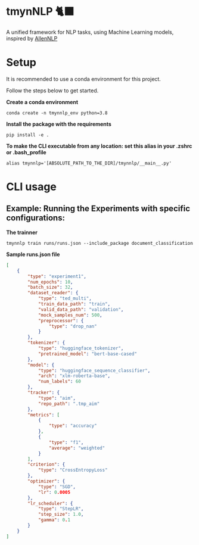 # tmynNLP 🐈‍⬛
A unified framework for NLP tasks, using Machine Learning models, inspired by [AllenNLP](https://github.com/allenai/allennlp)

# Setup

It is recommended to use a conda environment for this project.

Follow the steps below to get started.

**Create a conda environment**

```shell
conda create -n tmynnlp_env python=3.8
```

**Install the package with the requirements**

```shell
pip install -e .
```

**To make the CLI executable from any location: set this alias in your .zshrc or .bash_profile**

```shell
alias tmynnlp='[ABSOLUTE_PATH_TO_THE_DIR]/tmynnlp/__main__.py'
```

# CLI usage

## Example: Running the Experiments with specific configurations:

**The trainner**
```shell
tmynnlp train runs/runs.json --include_package document_classification
```

**Sample runs.json file**
```json
[
    {
        "type": "experiment1",
        "num_epochs": 10,
        "batch_size": 32,
        "dataset_reader": {
            "type": "ted_multi",
            "train_data_path": "train",
            "valid_data_path": "validation",
            "mock_samples_num": 500,
            "preprocessor": {
                "type": "drop_nan"
            }
        },
        "tokenizer": {
            "type": "huggingface_tokenizer",
            "pretrained_model": "bert-base-cased"
        },
        "model": {
            "type": "huggingface_sequence_classifier",
            "arch": "xlm-roberta-base",
            "num_labels": 60
        },
        "tracker": {
            "type": "aim",
            "repo_path": ".tmp_aim"
        },
        "metrics": [
            {
                "type": "accuracy"
            },
            {
                "type": "f1",
                "average": "weighted"
            }
        ],
        "criterion": {
            "type": "CrossEntropyLoss"
        },
        "optimizer": {
            "type": "SGD",
            "lr": 0.0005
        },
        "lr_scheduler": {
            "type": "StepLR",
            "step_size": 1.0,
            "gamma": 0.1
        }
    }
]
```
